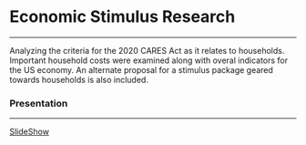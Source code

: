 # Economic Stimulus Research
---
Analyzing the criteria for the 2020 CARES Act as it relates to households. Important household costs were examined along with overal indicators for the US economy. An alternate proposal for a stimulus package geared towards households is also included.


### Presentation
---
[SlideShow](https://1drv.ms/p/s!AvwiozUTVH1Ii0txnuOeB4rbvGOO?e=9gzGxu) 
